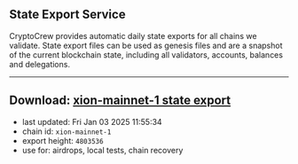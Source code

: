## State Export Service
CryptoCrew provides automatic daily state exports for all chains we validate. State export files can be used as genesis files and are a snapshot of the current blockchain state, including all validators, accounts, balances and delegations.

---
**Download: [xion-mainnet-1 state export](https://dl-eu2.ccvalidators.com/SERVICE/xion/xion-mainnet-1_export_4803536.json)**
---

- last updated: Fri Jan 03 2025 11:55:34
- chain id: `xion-mainnet-1`
- export height: `4803536`
- use for: airdrops, local tests, chain recovery
